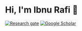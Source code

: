 # Hi, I'm Ibnu Rafi 👋

[![Research gate](https://img.shields.io/badge/-Research%20Gate-green.svg?style=flat-square&logo=researchgate&logoColor=white&colorB=616161&labelColor=00BFA5)](https://www.researchgate.net/profile/Ibnu-Rafi)
[![Google Scholar](https://img.shields.io/badge/Citations-102-_.svg?style=social&logo=google-scholar)](https://scholar.google.co.id/citations?user=y2bKXD0AAAAJ&hl=en)
